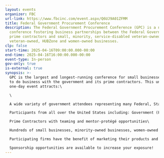 ```yaml
---
layout: events
organizer: FBC
url-link: https://www.fbcinc.com/event.aspx/Q6UJ9A01ZFMM
title: Federal Government Procurement Conference
description: The Federal Government Procurement Conference (GPC) is a national
  conference fostering business partnerships between the Federal Government, its
  prime contractors and small, minority, service-disabled veteran-owned,
  veteran-owned, HUBZone and women-owned businesses.
clp: false
start-time: 2025-04-16T09:00:00.000-00:00
end-time: 2025-04-16T16:00:00.000-00:00
event-type: In-person
gov-only: true
is-external: true
synopsis: >-
  GPC is the largest and longest-running conference for small businesses looking
  to do business with the government and its prime contractors. This unique
  one-day event attracts:\

  \

  A wide variety of government attendees representing many Federal, State and Local agencies\

  Participants from all over the United States including: Government (Federal, State and Local), Industry (Prime Contractors and Small Businesses) and Academia\

  Prime Contractors with teaming and mentor-protégé opportunities\

  Hundreds of small businesses, minority-owned businesses, women-owned businesses, Service-Disabled Veteran-Owned Businesses, 8a businesses and HUBZone businesses\

  Participating firms have the benefit of marketing their products and services to procurement representatives and small business specialists from federal agencies.\

  Sponsorship opportunities are available to increase your exposure!
---
```


